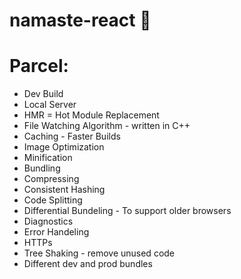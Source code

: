 # namaste-react 🚀

# Parcel:

- Dev Build
- Local Server
- HMR = Hot Module Replacement
- File Watching Algorithm - written in C++
- Caching - Faster Builds
- Image Optimization
- Minification
- Bundling
- Compressing
- Consistent Hashing
- Code Splitting
- Differential Bundeling - To support older browsers
- Diagnostics
- Error Handeling
- HTTPs
- Tree Shaking - remove unused code
- Different dev and prod bundles
